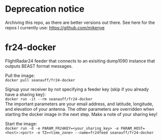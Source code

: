 # Deprecation notice
Archiving this repo, as there are better versions out there. See here for the repos I currently use: https://github.com/mikenye

# fr24-docker
FlightRadar24 feeder that connects to an exisiting dump1090 instance that outputs BEAST format messages.

Pull the image:  
```docker pull seanauff/fr24-docker```

Signup your receiver by not specifying a feeder key (skip if you already have a sharing key):  
```docker run -it --rm seanauff/fr24-docker```  
The important parameters are your email address, and latitude, longitude, and elevation of your antenna. The other parameters are overridden when starting the docker image in the next step. Make a note of your sharing key!

Start the image:  
```docker run -d -e PARAM_FR24KEY=<your_sharing_key> -e PARAM_HOST=<host>:<port> -e TZ=<time_zone> --name=fr24feed seanauff/fr24-docker```
